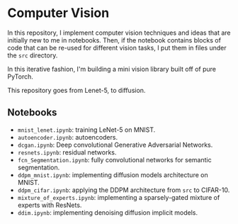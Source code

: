# Computer Vision

In this repository, I implement computer vision techniques and ideas that are initially new to me in notebooks. 
Then, if the notebook contains blocks of code that can be re-used for different vision tasks, I put them in files 
under the `src` directory. 

In this iterative fashion, I'm building a mini vision library built off of pure PyTorch. 

This repository goes from Lenet-5, to diffusion. 

## Notebooks

- `mnist_lenet.ipynb`: training LeNet-5 on MNIST. 
- `autoencoder.ipynb`: autoencoders. 
- `dcgan.ipynb`: Deep convolutional Generative Adversarial Networks. 
- `resnets.ipynb`: residual networks.  
- `fcn_Segmentation.ipynb`: fully convolutional networks for semantic segmentation. 
- `ddpm_mnist.ipynb`: implementing diffusion models architecture on MNIST.
- `ddpm_cifar.ipynb`: applying the DDPM architecture from `src` to CIFAR-10.
- `mixture_of_experts.ipynb`: implementing a sparsely-gated mixture of experts with ResNets.
- `ddim.ipynb`: implementing denoising diffusion implicit models.

